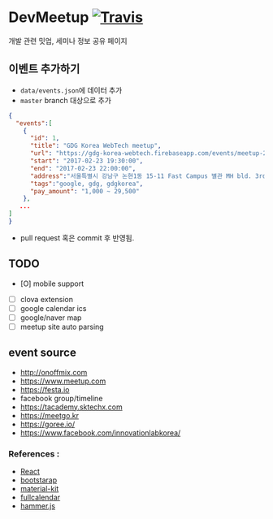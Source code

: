 # DevMeetup  [![Travis](https://travis-ci.org/dev-meetup/dev-meetup.github.io.svg?branch=master)](https://travis-ci.org/dev-meetup/dev-meetup.github.io)

개발 관련 밋업, 세미나 정보 공유 페이지


## 이벤트 추가하기
- `data/events.json`에 데이터 추가
- `master` branch 대상으로 추가

```json
{
  "events":[
    {
      "id": 1,
      "title": "GDG Korea WebTech meetup",
      "url": "https://gdg-korea-webtech.firebaseapp.com/events/meetup-20170223/",
      "start": "2017-02-23 19:30:00",
      "end": "2017-02-23 22:00:00",
      "address":"서울특별시 강남구 논현1동 15-11 Fast Campus 별관 MH bld. 3rd floor",
      "tags":"google, gdg, gdgkorea", 
      "pay_amount": "1,000 ~ 29,500" 
    },
   ...
]
}
```

- pull request 혹은 commit 후 반영됨.

## TODO 
- [O] mobile support
- [ ] clova extension  
- [ ] google calendar ics
- [ ] google/naver map 
- [ ] meetup site auto parsing 

## event source 
- http://onoffmix.com
- https://www.meetup.com
- https://festa.io
- facebook group/timeline
- https://tacademy.sktechx.com
- https://meetgo.kr
- https://goree.io/
- https://www.facebook.com/innovationlabkorea/


### References :
- [React](https://facebook.github.io/react/)
- [bootstarap](getbootstrap.com)
- [material-kit](https://www.creative-tim.com/)
- [fullcalendar](https://fullcalendar.io)
- [hammer.js](http://hammerjs.github.io/)
